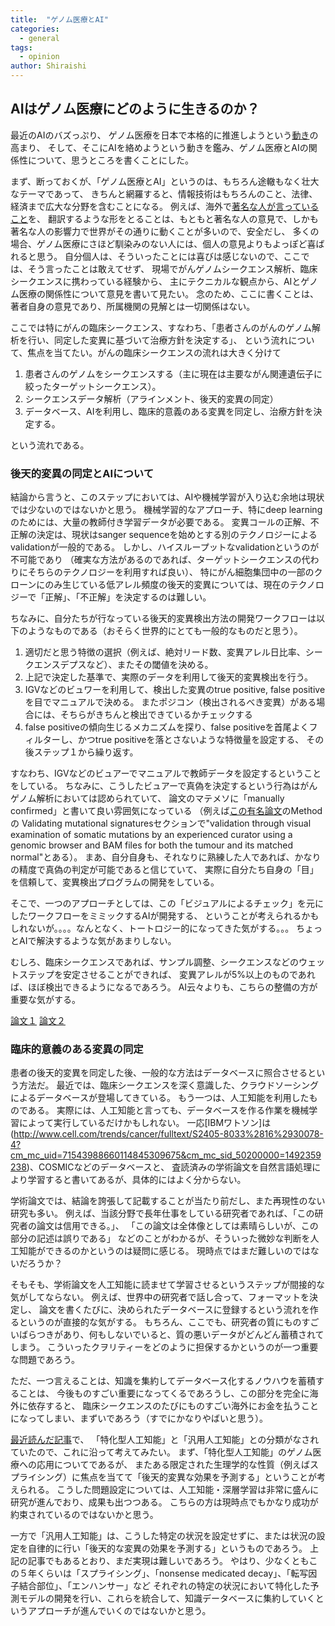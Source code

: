 ```yaml
---
title:  "ゲノム医療とAI"
categories: 
  - general
tags:
  - opinion
author: Shiraishi
---
```


## AIはゲノム医療にどのように生きるのか？

最近のAIのバズっぷり、
ゲノム医療を日本で本格的に推進しようという[動き](http://www.mhlw.go.jp/stf/shingi2/0000157989.html)の高まり、
そして、そこにAIを絡めようという動きを鑑み、ゲノム医療とAIの関係性について、思うところを書くことにした。

まず、断っておくが、「ゲノム医療とAI」というのは、もちろん途轍もなく壮大なテーマであって、
きちんと網羅すると、情報技術はもちろんのこと、法律、経済まで広大な分野を含むことになる。
例えば、海外で[著名な人が言っていること](https://www.statnews.com/2016/06/26/lander-cancer-cure-reality-check/)を、
翻訳するような形をとることは、もともと著名な人の意見で、しかも著名な人の影響力で世界がその通りに動くことが多いので、安全だし、
多くの場合、ゲノム医療にさほど馴染みのない人には、個人の意見よりもよっぽど喜ばれると思う。
自分個人は、そういったことには喜びは感じないので、ここでは、そう言ったことは敢えてせず、
現場でがんゲノムシークエンス解析、臨床シークエンスに携わっている経験から、
主にテクニカルな観点から、AIとゲノム医療の関係性について意見を書いて見たい。
念のため、ここに書くことは、著者自身の意見であり、所属機関の見解とは一切関係はない。


ここでは特にがんの臨床シークエンス、すなわち、「患者さんのがんのゲノム解析を行い、同定した変異に基づいて治療方針を決定する」、
という流れについて、焦点を当てたい。がんの臨床シークエンスの流れは大きく分けて
1. 患者さんのゲノムをシークエンスする（主に現在は主要ながん関連遺伝子に絞ったターゲットシークエンス）。
1. シークエンスデータ解析（アラインメント、後天的変異の同定）
1. データベース、AIを利用し、臨床的意義のある変異を同定し、治療方針を決定する。

という流れである。


### 後天的変異の同定とAIについて

結論から言うと、このステップにおいては、AIや機械学習が入り込む余地は現状では少ないのではないかと思う。
機械学習的なアプローチ、特にdeep learningのためには、大量の教師付き学習データが必要である。
変異コールの正解、不正解の決定は、現状はsanger sequenceを始めとする別のテクノロジーによるvalidationが一般的である。
しかし、ハイスループットなvalidationというのが不可能であり
（確実な方法があるのであれば、ターゲットシークエンスの代わりにそちらのテクノロジーを利用すれば良い）、
特にがん細胞集団中の一部のクローンにのみ生じている低アレル頻度の後天的変異については、現在のテクノロジーで「正解」、「不正解」を決定するのは難しい。

ちなみに、自分たちが行なっている後天的変異検出方法の開発ワークフローは以下のようなものである（おそらく世界的にとても一般的なものだと思う）。
1. 適切だと思う特徴の選択（例えば、絶対リード数、変異アレル日比率、シークエンスデプスなど）、またその閾値を決める。
1. 上記で決定した基準で、実際のデータを利用して後天的変異検出を行う。
1. IGVなどのビュワーを利用して、検出した変異のtrue positive, false positiveを目でマニュアルで決める。
またポジコン（検出されるべき変異）がある場合には、そちらがきちんと検出できているかチェックする
1. false positiveの傾向生じるメカニズムを探り、false positiveを首尾よくフィルターし、かつtrue positiveを落とさないような特徴量を設定する、
その後ステップ１から繰り返す。

すなわち、IGVなどのビュアーでマニュアルで教師データを設定するということをしている。
ちなみに、こうしたビュアーで真偽を決定するという行為はがんゲノム解析においては認められていて、
論文のマテメソに「manually confirmed」と書いて良い雰囲気になっている
（例えば[この有名論文](http://www.nature.com/nature/journal/v500/n7463/full/nature12477.html)のMethodの
Validating mutational signaturesセクションで"validation through
visual examination of somatic mutations by an experienced curator using a genomic
browser and BAM files for both the tumour and its matched normal"とある）。
まあ、自分自身も、それなりに熟練した人であれば、かなりの精度で真偽の判定が可能であると信じていて、
実際に自分たち自身の「目」を信頼して、変異検出プログラムの開発をしている。

そこで、一つのアプローチとしては、この「ビジュアルによるチェック」を元にしたワークフローをミミックするAIが開発する、
ということが考えられるかもしれないが。。。。なんとなく、トートロジー的になってきた気がする。。。
ちょっとAIで解決するような気があまりしない。

むしろ、臨床シークエンスであれば、サンプル調整、シークエンスなどのウェットステップを安定させることができれば、
変異アレルが5%以上のものであれば、ほぼ検出できるようになるであろう。
AI云々よりも、こちらの整備の方が重要な気がする。



[論文１](http://biorxiv.org/content/early/2016/10/04/079087)
[論文２](http://biorxiv.org/content/early/2016/12/21/092890)


### 臨床的意義のある変異の同定

患者の後天的変異を同定した後、一般的な方法はデータベースに照合させるという方法だ。
最近では、臨床シークエンスを深く意識した、クラウドソーシングによるデータベースが登場してきている。
もう一つは、人工知能を利用したものである。
実際には、人工知能と言っても、データベースを作る作業を機械学習によって実行しているだけかもしれない。
一応[IBMワトソン]は(http://www.cell.com/trends/cancer/fulltext/S2405-8033%2816%2930078-4?cm_mc_uid=71543988660114845309675&cm_mc_sid_50200000=1492359238)、COSMICなどのデータベースと、
査読済みの学術論文を自然言語処理により学習すると書いてあるが、具体的にはよく分からない。

学術論文では、結論を誇張して記載することが当たり前だし、また再現性のない研究も多い。
例えば、当該分野で長年仕事をしている研究者であれば、「この研究者の論文は信用できる。」、
「この論文は全体像としては素晴らしいが、この部分の記述は誤りである」
などのことがわかるが、そういった微妙な判断を人工知能ができるのかというのは疑問に感じる。
現時点ではまだ難しいのではないだろうか？

そもそも、学術論文を人工知能に読ませて学習させるというステップが間接的な気がしてならない。
例えば、世界中の研究者で話し合って、フォーマットを決定し、
論文を書くたびに、決められたデータベースに登録するという流れを作るというのが直接的な気がする。
もちろん、ここでも、研究者の質にものすごいばらつきがあり、何もしないでいると、質の悪いデータがどんどん蓄積されてしまう。
こういったクヲリティーをどのように担保するかというのが一つ重要な問題であろう。

ただ、一つ言えることは、知識を集約してデータベース化するノウハウを蓄積することは、
今後ものすごい重要になってくるであろうし、この部分を完全に海外に依存すると、
臨床シークエンスのたびにものすごい海外にお金を払うことになってしまい、まずいであろう（すでにかなりやばいと思う）。


[最近読んだ記事](https://research.preferred.jp/2017/04/ai4future/)で、
「特化型人工知能」と「汎用人工知能」との分類がなされていたので、これに沿って考えてみたい。
まず、「特化型人工知能」のゲノム医療への応用についてであるが、
またある限定された生理学的な性質（例えばスプライシング）に焦点を当てて「後天的変異な効果を予測する」ということが考えられる。
こうした問題設定については、人工知能・深層学習は非常に盛んに研究が進んでおり、成果も出つつある。
こちらの方は現時点でもかなり成功が約束されているのではないかと思う。

一方で「汎用人工知能」は、こうした特定の状況を設定せずに、または状況の設定を自律的に行い「後天的な変異の効果を予測する」というものであろう。
上記の記事でもあるとおり、まだ実現は難しいであろう。
やはり、少なくともこの５年くらいは「スプライシング」、「nonsense medicated decay」、「転写因子結合部位」、「エンハンサー」など
それぞれの特定の状況において特化した予測モデルの開発を行い、これらを統合して、知識データベースに集約していくというアプローチが進んでいくのではないかと思う。















